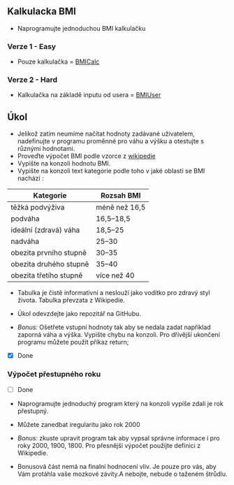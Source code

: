 ## Kalkulacka BMI
- Naprogramujte jednoduchou BMI kalkulačku

### Verze 1 - Easy
- Pouze kalkulačka
= [BMICalc](/src/BMIcalc.java)
### Verze 2 - Hard
- Kalkulačka na základě inputu od usera
= [BMIUser](/src/BMIUser.java)

## Úkol
- Jelikož zatím neumíme načítat hodnoty zadávané uživatelem, nadefinujte v programu proměnné pro váhu a výšku a otestujte s různými hodnotami.
- Proveďte výpočet BMI podle vzorce z [wikipedie](https://cs.wikipedia.org/wiki/Index_t%C4%9Blesn%C3%A9_hmotnosti)
- Vypište na konzoli hodnotu BMI.
- Vypište na konzoli text kategorie podle toho v jaké oblasti se BMI nachází : 

| Kategorie                     | Rozsah BMI          |
|-------------------------------|---------------------|
| těžká podvýživa               | méně než 16,5       |
| podváha                       | 16,5–18,5           |
| ideální (zdravá) váha         | 18,5–25             |
| nadváha                       | 25–30               |
| obezita prvního stupně        | 30–35               |
| obezita druhého stupně        | 35–40               |
| obezita třetího stupně        | více než 40         |


- Tabulka je čistě informativní a neslouží jako vodítko pro zdravý styl života. Tabulka převzata z Wikipedie.
- Úkol odevzdejte jako repozitář na GitHubu.

- *Bonus:* Ošetřete vstupní hodnoty tak aby se nedala zadat například zaporná váha a výška. Vypište chybu na konzoli. Pro dřívější ukončení programu můžete použít příkaz return;
- [x] Done

### Výpočet přestupného roku
- [ ] Done
- Naprogramujte jednoduchý program který na konzoli vypíše zdali je rok přestupný.
- Můžete zanedbat iregularitu jako rok 2000

- *Bonus:* zkuste upravit program tak aby vypsal správne informace i pro roky 2000, 1900, 1800. Pro přesnější výpočet použijte definici z Wikipedie.

- Bonusová část nemá na finalní hodnocení vliv. Je pouze pro vás, aby Vám protáhla vaše mozkové závity.A nebojte, nebude o taženém štrůdlu.


